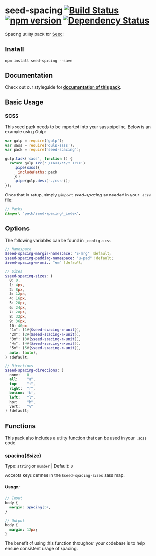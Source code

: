 # seed-spacing [![Build Status](https://travis-ci.org/helpscout/seed-spacing.svg?branch=master)](https://travis-ci.org/helpscout/seed-spacing) [![npm version](https://badge.fury.io/js/seed-spacing.svg)](https://badge.fury.io/js/seed-spacing) [![Dependency Status](https://david-dm.org/helpscout/seed-spacing.svg)](https://david-dm.org/helpscout/seed-spacing)

Spacing utility pack for [Seed](https://github.com/helpscout/seed)!

## Install
```
npm install seed-spacing --save
```


## Documentation

Check out our styleguide for **[documentation of this pack](http://style.helpscout.com/seed/packs/seed-spacing/)**.


## Basic Usage

### SCSS
This seed pack needs to be imported into your sass pipeline. Below is an example using Gulp:


```javascript
var gulp = require('gulp');
var sass = require('gulp-sass');
var pack = require('seed-spacing');

gulp.task('sass', function () {
  return gulp.src('./sass/**/*.scss')
    .pipe(sass({
      includePaths: pack
    }))
    .pipe(gulp.dest('./css'));
});
```

Once that is setup, simply `@import` *seed-spacing* as needed in your `.scss` file:

```sass
// Packs
@import "pack/seed-spacing/_index";
```

## Options

The following variables can be found in `_config.scss`

```sass
// Namespace
$seed-spacing-margin-namespace: "u-mrg" !default;
$seed-spacing-padding-namespace: "u-pad" !default;
$seed-spacing-m-unit: "em" !default;

// Sizes
$seed-spacing-sizes: (
  0: 0,
  1: 4px,
  2: 8px,
  3: 12px,
  4: 16px,
  5: 20px,
  6: 24px,
  7: 28px,
  8: 32px,
  9: 36px,
  10: 40px,
  "1m": (1#{$seed-spacing-m-unit}),
  "2m": (2#{$seed-spacing-m-unit}),
  "3m": (3#{$seed-spacing-m-unit}),
  "4m": (4#{$seed-spacing-m-unit}),
  "5m": (5#{$seed-spacing-m-unit}),
  auto: (auto),
) !default;

// Directions
$seed-spacing-directions: (
  none:   0,
  all:    "a",
  top:    "t",
  right:  "r",
  bottom: "b",
  left:   "l",
  hor:    "h",
  vert:   "v"
) !default;
```


## Functions

This pack also includes a utility function that can be used in your `.scss` code.

### spacing($size)
Type: `string` or `number` | Default: `0`

Accepts keys defined in the `$seed-spacing-sizes` sass map.

##### Usage:
```sass
// Input
body {
  margin: spacing(3);
}

// Output
body {
  margin: 12px;
}
```
The benefit of using this function throughout your codebase is to help ensure consistent usage of spacing.
